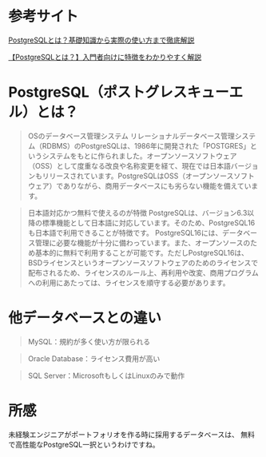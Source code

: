 # 参考サイト
[PostgreSQLとは？基礎知識から実際の使い方まで徹底解説](https://udemy.benesse.co.jp/development/postgresql.html)

[【PostgreSQLとは？】入門者向けに特徴をわかりやすく解説](https://www.fujitsu.com/jp/products/software/resources/feature-stories/postgres/what-is-postgresql/)


# PostgreSQL（ポストグレスキューエル）とは？

> OSのデータベース管理システム
> リレーショナルデータベース管理システム（RDBMS）のPostgreSQLは、1986年に開発された「POSTGRES」というシステムをもとに作られました。オープンソースソフトウェア（OSS）として度重なる改良や名称変更を経て、現在では日本語バージョンもリリースされています。PostgreSQLはOSS（オープンソースソフトウェア）でありながら、商用データベースにも劣らない機能を備えています。

> 日本語対応かつ無料で使えるのが特徴
 PostgreSQLは、バージョン6.3以降の標準機能として日本語に対応しています。そのため、PostgreSQL16も日本語で利用できることが特徴です。
 PostgreSQL16には、データベース管理に必要な機能が十分に備わっています。また、オープンソースのため基本的に無料で利用することが可能です。ただしPostgreSQL16は、BSDライセンスというオープンソースソフトウェアのためのライセンスで配布されるため、ライセンスのルール上、再利用や改変、商用プログラムへの利用にあたっては、ライセンスを順守する必要があります。

# 他データベースとの違い

> MySQL：規約が多く使い方が限られる

> Oracle Database：ライセンス費用が高い

> SQL Server：MicrosoftもしくはLinuxのみで動作


# 所感
未経験エンジニアがポートフォリオを作る時に採用するデータベースは、
無料で高性能なPostgreSQL一択というわけですね。
